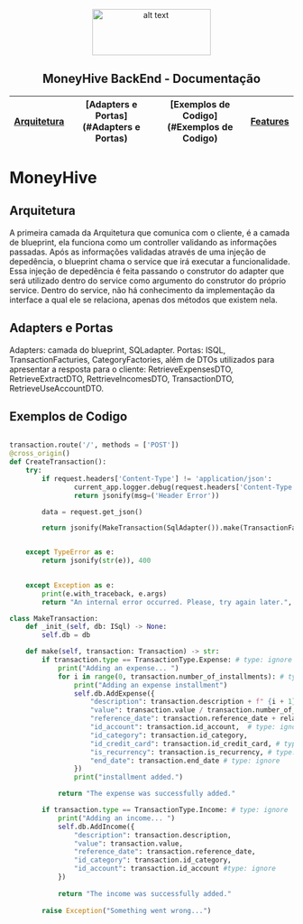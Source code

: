 <div align="center">
  
<p>
<img src="https://upload.wikimedia.org/wikipedia/commons/thumb/c/c3/Logo_UFMG.png/320px-Logo_UFMG.png" alt="alt text" width="210" height="82">
</p>

<p> <h2> MoneyHive BackEnd - Documentação </h2> </p>

  
| [Arquitetura](#Arquitetura) | [Adapters e Portas](#Adapters e Portas) | [Exemplos de Codigo](#Exemplos de Codigo) | [Features](#features) |
| - | - | - | - |
</div>

# MoneyHive


## Arquitetura
A primeira camada da Arquitetura que comunica com o cliente, é a camada de blueprint, ela funciona como um controller validando as informações passadas. Após as informações validadas através de uma injeção de depedência, o blueprint chama o service que irá executar a funcionalidade. Essa injeção de depedência é feita passando o construtor do adapter que será utilizado dentro do service como argumento do construtor do próprio service. Dentro do service, não há conhecimento da implementação da interface a qual ele se relaciona, apenas dos métodos que existem nela. 


## Adapters e Portas
Adapters: camada do blueprint, SQLadapter.
Portas: ISQL, TransactionFacturies, CategoryFactories, além de DTOs utilizados para apresentar a resposta para o cliente: RetrieveExpensesDTO, RetrieveExtractDTO, RettrieveIncomesDTO, TransactionDTO, RetrieveUseAccountDTO.



## Exemplos de Codigo
```python

transaction.route('/', methods = ['POST'])
@cross_origin()
def CreateTransaction():
    try:
        if request.headers['Content-Type'] != 'application/json':
                current_app.logger.debug(request.headers['Content-Type'])
                return jsonify(msg=('Header Error'))

        data = request.get_json()

        return jsonify(MakeTransaction(SqlAdapter()).make(TransactionFactory().make(obj=data['transaction'])))


    except TypeError as e:
        return jsonify(str(e)), 400
         

    except Exception as e:
        print(e.with_traceback, e.args)
        return "An internal error occurred. Please, try again later.", 500
```

```python
class MakeTransaction:
    def _init_(self, db: ISql) -> None:
        self.db = db

    def make(self, transaction: Transaction) -> str:
        if transaction.type == TransactionType.Expense: # type: ignore
            print("Adding an expense... ")
            for i in range(0, transaction.number_of_installments): # type: ignore
                print("Adding an expense installment")
                self.db.AddExpense({
                    "description": transaction.description + f" {i + 1}/{transaction.number_of_installments}", #type: ignore
                    "value": transaction.value / transaction.number_of_installments, # type: ignore
                    "reference_date": transaction.reference_date + relativedelta(months=i),
                    "id_account": transaction.id_account,  # type: ignore
                    "id_category": transaction.id_category,
                    "id_credit_card": transaction.id_credit_card, # type: ignore
                    "is_recurrency": transaction.is_recurrency, # type: ignore
                    "end_date": transaction.end_date # type: ignore
                })
                print("installment added.")

            return "The expense was successfully added."

        if transaction.type == TransactionType.Income: # type: ignore
            print("Adding an income... ")
            self.db.AddIncome({
                "description": transaction.description, 
                "value": transaction.value, 
                "reference_date": transaction.reference_date,
                "id_category": transaction.id_category,
                "id_account": transaction.id_account #type: ignore
            })
        
            return "The income was successfully added."
        
        raise Exception("Something went wrong...")
        
```
